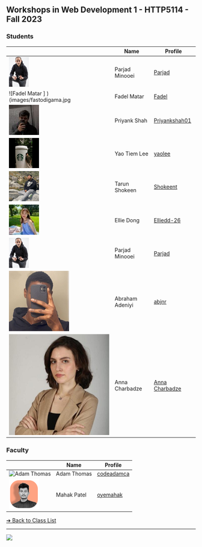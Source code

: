 <style>@import url("//readme.codeadam.ca/readme.css");</style>

## Workshops in Web Development 1 - HTTP5114 - Fall 2023

### Students

|                                                    | Name                   | Profile                                             |
| -------------------------------------------------- | ---------------------- | --------------------------------------------------- |
| ![Parjad Minooei](images/ParjadMinooei.jpg)        | Parjad Minooei         | [Parjad](students/parjad)
| ![Fadel Matar ] )(images/fastodigama.jpg           | Fadel Matar            | [Fadel](students/fastodigama)                       |
| ![Priyank Shah](images/Priyankshah01.jpeg) | Priyank Shah | [Priyankshah01](students/Priyankshah01) |
| ![yaoolee](images/yaoolee.jpg)                     | Yao Tiem Lee           | [yaolee](students/yaolee)                          |
| ![Tarun Shokeen](images/shokeent.png) | Tarun Shokeen | [Shokeent](students/shokeent) |
| ![Ellie Dong](images/ellieDong.jpg) | Ellie Dong | [Elliedd-26](students/Elliedd-26) |
| ![Parjad Minooei](images/ParjadM.jpg) | Parjad Minooei  | [Parjad](students/parjad)        |
| ![abjnr](images/abjnr.png)                  | Abraham Adeniyi | [abjnr](students/abjnr) |
| ![Anna Charbadze](images/annacharbadze.jpeg) | Anna Charbadze | [Anna Charbadze](https://annacharbadze.github.io/Markdown-Portfolio/) |

### Faculty

|                                       | Name        | Profile                          |
| ------------------------------------- | ----------- | -------------------------------- |
| ![Adam Thomas](images/codeadamca.png) | Adam Thomas | [codeadamca](faculty/codeadamca) |
| ![Mahak Patel](images/oyemahak.png)   | Mahak Patel | [oyemahak](students/oyemahak)    |

[&#10132; Back to Class List](/)

---

<a href="https://brickmmo.com">
<img src="https://brickmmo.com/images/brickmmo-logo-horizontal.jpg" width="100">
</a>
